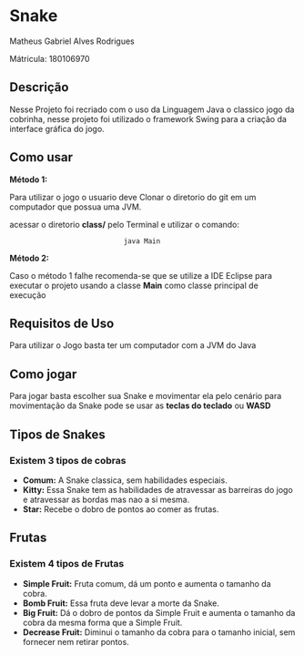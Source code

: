 # Snake

Matheus Gabriel Alves Rodrigues

Mátricula: 180106970

## Descrição

Nesse Projeto foi recriado com o uso da Linguagem Java o classico jogo da cobrinha, nesse projeto foi utilizado o framework Swing para a criação da interface gráfica do jogo.

## Como usar

**Método 1:**

Para utilizar o jogo o usuario deve Clonar o diretorio do git em um computador que possua uma JVM.

acessar o diretorio **class/** pelo Terminal e utilizar o comando:

                                java Main

**Método 2:**

Caso o método 1 falhe recomenda-se que se utilize a IDE Eclipse para executar o projeto usando a classe __Main__ como classe principal de execução

## Requisitos de Uso

Para utilizar o Jogo basta ter um computador com a JVM do Java

## Como jogar 

Para jogar basta escolher sua Snake e movimentar ela pelo cenário para movimentação da Snake pode se usar as **teclas do teclado** ou **WASD**

## Tipos de Snakes
### Existem 3 tipos de cobras

* **Comum:** A Snake classica, sem habilidades especiais.
* **Kitty:** Essa Snake tem as habilidades de atravessar as barreiras do jogo e atravessar as bordas mas nao a si mesma.
* **Star:** Recebe o dobro de pontos ao comer as frutas.


## Frutas

### Existem 4 tipos de Frutas

* **Simple Fruit:** Fruta comum, dá um ponto e aumenta o tamanho da cobra.
* **Bomb Fruit:** Essa fruta deve levar a morte da Snake.
* **Big Fruit:** Dá o dobro de pontos da Simple Fruit e aumenta o tamanho da cobra da mesma forma que a Simple Fruit.
* **Decrease Fruit:** Diminui o tamanho da cobra para o tamanho inicial, sem fornecer nem retirar pontos.


